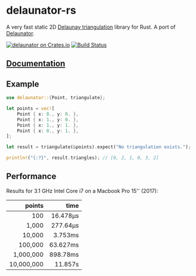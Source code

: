 # delaunator-rs

A very fast static 2D [Delaunay triangulation](https://en.wikipedia.org/wiki/Delaunay_triangulation) library for Rust.
A port of [Delaunator](https://github.com/mapbox/delaunator).

[![delaunator on Crates.io](https://meritbadge.herokuapp.com/delaunator)](https://crates.io/crates/delaunator)
[![Build Status](https://travis-ci.com/mourner/delaunator-rs.svg?branch=master)](https://travis-ci.com/mourner/delaunator-rs)

## [Documentation](https://docs.rs/delaunator)

## Example

```rust
use delaunator::{Point, triangulate};

let points = vec![
    Point { x: 0., y: 0. },
    Point { x: 1., y: 0. },
    Point { x: 1., y: 1. },
    Point { x: 0., y: 1. },
];

let result = triangulate(&points).expect("No triangulation exists.");

println!("{:?}", result.triangles); // [0, 2, 1, 0, 3, 2]
```

## Performance

Results for 3.1 GHz Intel Core i7 on a Macbook Pro 15'' (2017):

| points | time |
| ---: | ---: |
| 100 | 16.478µs |
| 1,000 | 277.64µs |
| 10,000 | 3.753ms |
| 100,000 | 63.627ms |
| 1,000,000 | 898.78ms |
| 10,000,000 | 11.857s |
